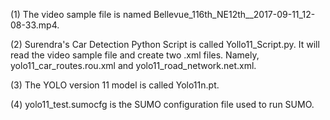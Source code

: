 (1) The video sample file is named Bellevue_116th_NE12th__2017-09-11_12-08-33.mp4.

(2) Surendra's Car Detection Python Script is called Yollo11_Script.py. It will read the video sample file and  create two .xml files. Namely, yolo11_car_routes.rou.xml and yolo11_road_network.net.xml.

(3) The YOLO version 11 model is called Yolo11n.pt.

(4) yolo11_test.sumocfg is the SUMO configuration file used to run SUMO.


